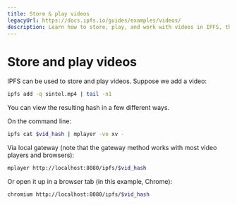 ```yaml
---
title: Store & play videos
legacyUrl: https://docs.ipfs.io/guides/examples/videos/
description: Learn how to store, play, and work with videos in IPFS, the InterPlanetary File System.
---
```


# Store and play videos

IPFS can be used to store and play videos. Suppose we add a video:

```bash
ipfs add -q sintel.mp4 | tail -n1
```

You can view the resulting hash in a few different ways.

On the command line:

```bash
ipfs cat $vid_hash | mplayer -vo xv -
```

Via local gateway (note that the gateway method works with most video players and browsers):

```bash
mplayer http://localhost:8080/ipfs/$vid_hash
```

Or open it up in a browser tab (in this example, Chrome):

```bash
chromium http://localhost:8080/ipfs/$vid_hash
```
